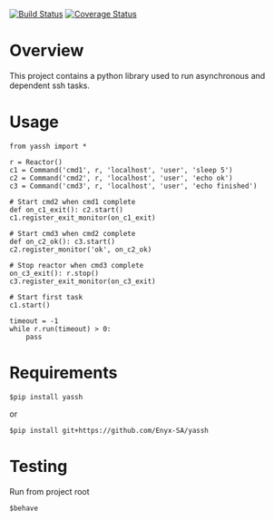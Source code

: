 [![Build Status](https://travis-ci.org/Enyx-SA/yassh.svg?branch=master)](https://travis-ci.org/Enyx-SA/yassh)
[![Coverage Status](https://coveralls.io/repos/github/Enyx-SA/yassh/badge.svg?branch=master)](https://coveralls.io/github/Enyx-SA/yassh?branch=master)


Overview
========

This project contains a python library used
to run asynchronous and dependent ssh tasks.

Usage
=====

    from yassh import *
    
    r = Reactor()
    c1 = Command('cmd1', r, 'localhost', 'user', 'sleep 5')
    c2 = Command('cmd2', r, 'localhost', 'user', 'echo ok')
    c3 = Command('cmd3', r, 'localhost', 'user', 'echo finished')
    
    # Start cmd2 when cmd1 complete
    def on_c1_exit(): c2.start()
    c1.register_exit_monitor(on_c1_exit)

    # Start cmd3 when cmd2 complete
    def on_c2_ok(): c3.start()
    c2.register_monitor('ok', on_c2_ok)
    
    # Stop reactor when cmd3 complete
    on_c3_exit(): r.stop()
    c3.register_exit_monitor(on_c3_exit)
    
    # Start first task
    c1.start()
    
    timeout = -1
    while r.run(timeout) > 0:
        pass

Requirements
============

    $pip install yassh
or

    $pip install git+https://github.com/Enyx-SA/yassh

Testing
=======

Run from project root

    $behave


